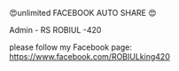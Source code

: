 😍unlimited FACEBOOK AUTO SHARE 😍

Admin - RS ROBIUL -420

please follow my Facebook page: https://www.facebook.com/ROBIULking420

